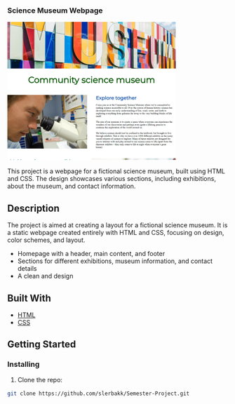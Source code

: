 ### **Science Museum Webpage**

![image](https://github.com/slerbakk/Semester-Project/blob/main/images/museum.png)

This project is a webpage for a fictional science museum, built using HTML and CSS. The design showcases various sections, including exhibitions, about the museum, and contact information.

## Description

The project is aimed at creating a layout for a fictional science museum. It is a static webpage created entirely with HTML and CSS, focusing on design, color schemes, and layout.

- Homepage with a header, main content, and footer
- Sections for different exhibitions, museum information, and contact details
- A clean and design

## Built With

- [HTML](https://developer.mozilla.org/en-US/docs/Web/HTML)
- [CSS](https://developer.mozilla.org/en-US/docs/Web/CSS)

## Getting Started

### Installing

1. Clone the repo:

```bash
git clone https://github.com/slerbakk/Semester-Project.git
```
